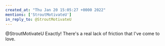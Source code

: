 ```yaml
---
created_at: "Thu Jan 20 15:05:27 +0000 2022"
mentions: ['StroutMotivateU']
in_reply_to: @StroutMotivateU
---
```


@StroutMotivateU Exactly! There's a real lack of friction that I've come to love.